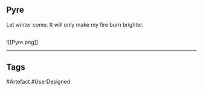 ## Pyre
Let winter come. It will only make my fire burn brighter.
## 
![[Pyre.png]]

---
## Tags
#Artefact
#UserDesigned 